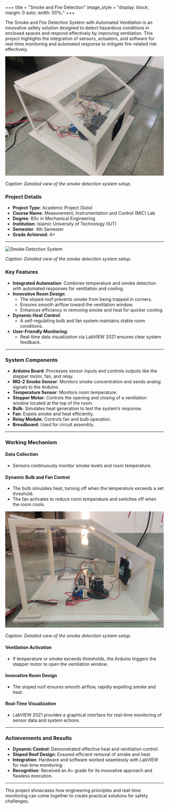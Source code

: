 +++
title = "Smoke and Fire Detection"
image_style = "display: block; margin: 0 auto; width: 50%;"
+++

The Smoke and Fire Detection System with Automated Ventilation is an innovative safety solution designed to detect hazardous conditions in enclosed spaces and respond effectively by improving ventilation. This project highlights the integration of sensors, actuators, and software for real-time monitoring and automated response to mitigate fire-related risk effectively.

<!--more-->
![Smoke Detection System](/images/smoke_detection_3.jpg)

*Caption: Detailed view of the smoke detection system setup.*

### Project Details
- **Project Type**: Academic Project (Solo)
- **Course Name**: Measurement, Instrumentation and Control (MIC) Lab
- **Degree**: BSc in Mechanical Engineering
- **Institution**: Islamic University of Technology (IUT)
- **Semester**: 4th Semester
- **Grade Achieved**: A+

---
![Smoke Detection System](/images/smoke_detection_2.jpg)

*Caption: Detailed view of the smoke detection system setup.*

### Key Features
- **Integrated Automation**:
  Combines temperature and smoke detection with automated responses for ventilation and cooling.
- **Innovative Room Design**:
    - The sloped roof prevents smoke from being trapped in corners.
    - Ensures smooth airflow toward the ventilation window.
    - Enhances efficiency in removing smoke and heat for quicker cooling.
- **Dynamic Heat Control**:
    - A self-regulating bulb and fan system maintains stable room conditions.
- **User-Friendly Monitoring**:
    - Real-time data visualization via LabVIEW 2021 ensures clear system feedback.

---

### System Components
- **Arduino Board**: Processes sensor inputs and controls outputs like the stepper motor, fan, and relay.
- **MQ-2 Smoke Sensor**: Monitors smoke concentration and sends analog signals to the Arduino.
- **Temperature Sensor**: Monitors room temperature.
- **Stepper Motor**: Controls the opening and closing of a ventilation window located at the top of the room.
- **Bulb**: Simulates heat generation to test the system’s response.
- **Fan**: Expels smoke and heat efficiently.
- **Relay Module**: Controls fan and bulb operation.
- **Breadboard**: Used for circuit assembly.

---

### Working Mechanism
#### Data Collection
- Sensors continuously monitor smoke levels and room temperature.

#### Dynamic Bulb and Fan Control
- The bulb simulates heat, turning off when the temperature exceeds a set threshold.
- The fan activates to reduce room temperature and switches off when the room cools.

![Smoke Detection System](/images/smoke_detection_4.jpg)

*Caption: Detailed view of the smoke detection system setup.*

#### Ventilation Activation
- If temperature or smoke exceeds thresholds, the Arduino triggers the stepper motor to open the ventilation window.

#### Innovative Room Design
- The sloped roof ensures smooth airflow, rapidly expelling smoke and heat.

#### Real-Time Visualization
- LabVIEW 2021 provides a graphical interface for real-time monitoring of sensor data and system actions.

---

### Achievements and Results
- **Dynamic Control**: Demonstrated effective heat and ventilation control.
- **Sloped Roof Design**: Ensured efficient removal of smoke and heat.
- **Integration**: Hardware and software worked seamlessly with LabVIEW for real-time monitoring.
- **Recognition**: Received an A+ grade for its innovative approach and flawless execution.

---

This project showcases how engineering principles and real-time monitoring can come together to create practical solutions for safety challenges.
